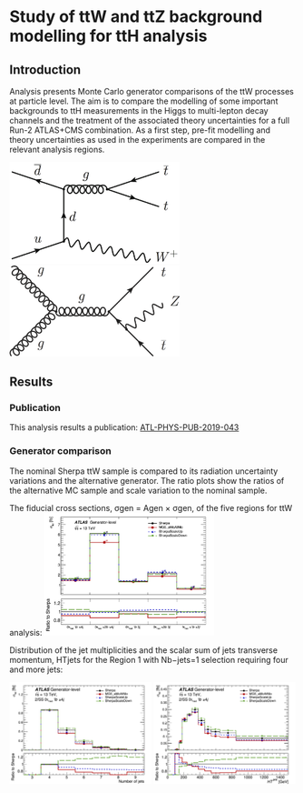 # Study of ttW and ttZ background modelling for ttH analysis

## Introduction
Analysis presents Monte Carlo generator comparisons of the ttW processes at particle level. 
The aim is to compare the modelling of some important backgrounds to ttH measurements in the Higgs to multi-lepton decay channels and the treatment of the associated theory uncertainties for a full Run-2 ATLAS+CMS combination. As a first step, pre-fit modelling and theory uncertainties as used in the experiments are compared in the relevant analysis regions.

<img src="https://github.com/grevtsovkirill/partlevel_ttV/blob/master/macros/RDM_Plots/ttW.png" width="300"> <img src="https://github.com/grevtsovkirill/partlevel_ttV/blob/master/macros/RDM_Plots/ttZ.png" width="300">


## Results
### Publication
This analysis results a publication: [ATL-PHYS-PUB-2019-043](https://cds.cern.ch/record/2697143?ln=en)
### Generator comparison
The nominal Sherpa ttW sample is compared to its radiation uncertainty variations and the alternative generator. The ratio plots show the ratios of the alternative MC sample and scale variation to the nominal sample.

The fiducial cross sections, σgen = Agen × σgen, of the five regions for ttW analysis:
           <img src="https://github.com/grevtsovkirill/partlevel_ttV/blob/master/macros/RDM_Plots/acc_7f.png" width="300">


Distribution of the jet multiplicities and the scalar sum of jets transverse momentum, HTjets for the Region 1 with Nb−jets=1  selection requiring four and more jets:

<img src="https://github.com/grevtsovkirill/partlevel_ttV/blob/master/macros/RDM_Plots/c_Region_0_nJets.png" width="250"> <img src="https://github.com/grevtsovkirill/partlevel_ttV/blob/master/macros/RDM_Plots/c_Region_0_HT_jets.png" width="250">
